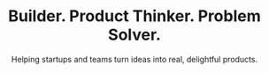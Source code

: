 ---
title: "Builder. Product Thinker. Problem Solver."
subtitle: "Helping startups and teams turn ideas into real, delightful products."
cta_text: "Explore My Work"
cta_target: "projects"
---